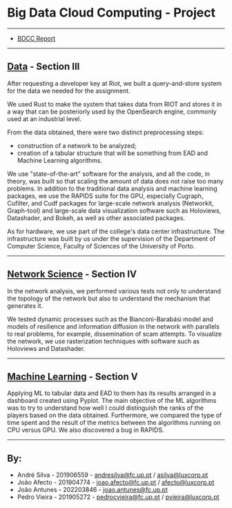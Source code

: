 # Big Data Cloud Computing - Project

-------------------

- [BDCC Report](report/bdcc_report.pdf)

-------------------

## [Data](Data/Readme.md) - Section III
After requesting a developer key at Riot, we built a query-and-store system for the data we needed for the assignment.

We used Rust to make the system that takes data from RIOT and stores it in a way that can be posteriorly used by the OpenSearch engine, commonly used at an industrial level.

From the data obtained, there were two distinct preprocessing steps:
- construction of a network to be analyzed;
- creation of a tabular structure that will be something from EAD and Machine Learning algorithms.

We use "state-of-the-art" software for the analysis, and all the code, in theory, was built so that scaling the amount of data does not raise too many problems.
In addition to the traditional data analysis and machine learning packages, we use the RAPIDS suite for the GPU, especially Cugraph, Cufilter, and Cudf packages for large-scale network analysis (Networkit, Graph-tool) and large-scale data visualization software such as Holoviews, Datashader, and Bokeh, as well as other associated packages.

As for hardware, we use part of the college's data center infrastructure. The infrastructure was built by us under the supervision of the Department of Computer Science, Faculty of Sciences of the University of Porto.

-------------------
## [Network Science](NetworkScience/Readme.md) - Section IV
In the network analysis, we performed various tests not only to understand the topology of the network but also to understand the mechanism that generates it.

We tested dynamic processes such as the Bianconi-Barabási model and models of resilience and information diffusion in the network with parallels to real problems, for example, dissemination of scam attempts.
To visualize the network, we use rasterization techniques with software such as Holoviews and Datashader.

-------------------
## [Machine Learning](MachineLearning/Readme.md) - Section V

Applying ML to tabular data and EAD to them has its results arranged in a dashboard created using Pyplot.
The main objective of the ML algorithms was to try to understand how well I could distinguish the ranks of the players based on the data obtained.
Furthermore, we compared the type of time spent and the result of the metrics between the algorithms running on CPU versus GPU. We also discovered a bug in RAPIDS.

-------------------

## By:
- André Silva - 201906559 - [andresilva@fc.up.pt](mailto:andresilva@fc.up.pt) / [asilva@luxcorp.pt](mailto:asilva@luxcorp.pt)
- João Afecto - 201904774 - [joao.afecto@fc.up.pt](mailto:joao.afecto@fc.up.pt) / [afecto@luxcorp.pt](mailto:afecto@luxcorp.pt)
- João Antunes - 202203846 - [joao.antunes@fc.up.pt](mailto:joao.antunes@fc.up.pt)
- Pedro Vieira - 201905272 - [pedrocvieira@fc.up.pt](mailto:pedrocvieira@fc.up.pt) / [pvieira@luxcorp.pt](mailto:pvieira@luxcorp.pt)
